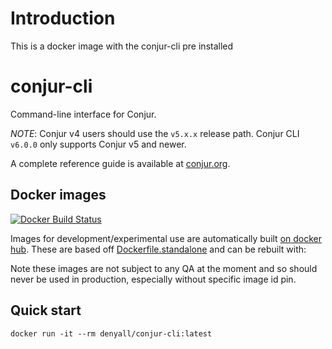 # Introduction

This is a docker image with the conjur-cli pre installed


# conjur-cli

Command-line interface for Conjur.

*NOTE*: Conjur v4 users should use the `v5.x.x` release path. Conjur CLI `v6.0.0` only supports Conjur v5 and newer.

A complete reference guide is available at [conjur.org](https://www.conjur.org).

## Docker images

[![Docker Build Status](https://img.shields.io/badge/docker%20buuild-passing-brightgreen.svg)](https://hub.docker.com/r/denyall/conjur-cli/)

Images for development/experimental use are automatically built [on docker hub](https://hub.docker.com/r/denyall/conjur-cli/).
These are based off [Dockerfile.standalone](Dockerfile.standalone) and can be rebuilt with:


Note these images are not subject to any QA at the moment and so should never be used in production, especially without specific image id pin.



## Quick start



```
docker run -it --rm denyall/conjur-cli:latest
```




